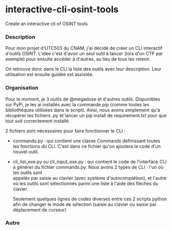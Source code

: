 # interactive-cli-osint-tools
Create an interactive cli of OSINT tools

### Description
Pour mon projet d'UTC503 du CNAM, j'ai décidé de créer un CLI interactif d'outils OSINT. 
L'idée c'est d'avoir un seul outil à lancer (lors d'un CTF par exemple) pour ensuite accéder à d'autres, au lieu de tous les retenir.

On retrouve donc dans le CLI la liste des outils avec leur description. Leur utilisation est ensuite guidée est assistée.

### Organisation
Pour le moment, je 3 outils de @megadose et d'autres outils. Disponibles sur PyPi, je les ai installés avec la commande pip (comme toutes les bibliothèques utilisées dans le script). Ainsi, nous avons simplement qu'à récupérer les fichiers .py et lancer un pip install de requirement.txt pour que tout soit correctement installé.

2 fichiers sont nécessaires pour faire fonctionner le CLI :

  - commands.py : qui contient une classe Commands définissant toutes les fonctions du CLI. C'est dans ce fichier qu'on ajoutera le code d'un nouvel outil.
  - cli_list_exe.py ou cli_input_exe.py : qui contient le code de l'interface CLI à générer du fichier commands.py. Nous avons 2 types de CLI : l'un où les outils sont         
    appelés par saisie au clavier (avec système d'autocomplétion), et l'autre où les outils sont sélectionnés parmi une liste à l'aide des flèches du clavier.    
    
    Seulement quelques lignes de codes diverses entre ces 2 scripts python afin de changer le mode de sélection (saisie au clavier ou saisie par déplacement de 
    curseur)

### Autre 
